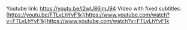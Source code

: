 Youtube link: https://youtu.be/I2wU86jmJ94
VIdeo with fixed subtitles: [https://youtu.be/FTLvLhYvF1k](https://www.youtube.com/watch?v=FTLvLhYvF1k)https://www.youtube.com/watch?v=FTLvLhYvF1k
